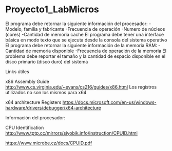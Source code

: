 # Proyecto1_LabMicros

El programa debe retornar la siguiente información del procesador: 
-Modelo, familia y fabricante -Frecuencia de operación -Numero de núcleos (cores) 
 -Cantidad de memoria cache
El programa debe tener una interface básica en modo texto que se ejecuta desde la consola del sistema operativo
El programa debe retornar la siguiente información de la memoria RAM: -Cantidad de memoria disponible -Frecuencia de operación de la memoria
El problema debe reportar el tamaño y la cantidad de espacio disponible en el disco primario (disco duro) del sistema

Links útiles

x86 Assembly Guide
http://www.cs.virginia.edu/~evans/cs216/guides/x86.html
Los registros utilizados no son los mismos para x64

x64 architecture Registers 
https://docs.microsoft.com/en-us/windows-hardware/drivers/debugger/x64-architecture

Información del procesador:

CPU Identification
http://www.tptp.cc/mirrors/siyobik.info/instruction/CPUID.html

https://www.microbe.cz/docs/CPUID.pdf
